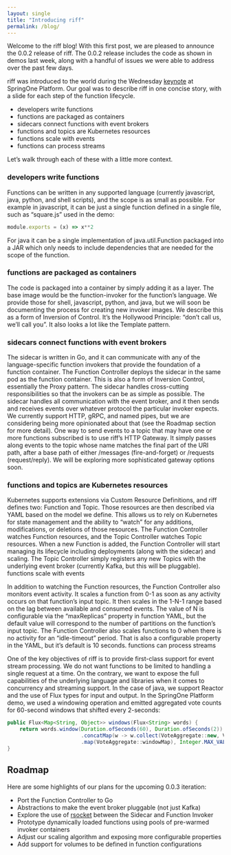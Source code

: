 ```yaml
---
layout: single
title: "Introducing riff"
permalink: /blog/
---
```


Welcome to the riff blog! With this first post, we are pleased to announce the 0.0.2 release of riff. The 0.0.2 release includes the code as shown in demos last week, along with a handful of issues we were able to address over the past few days. 

riff was introduced to the world during the Wednesday [keynote](https://content.pivotal.io/springone-platform-2017/mark-fisher-at-springone-platform-2017) at SpringOne Platform. Our goal was to describe riff in one concise story, with a slide for each step of the function lifecycle.
- developers write functions
- functions are packaged as containers
- sidecars connect functions with event brokers
- functions and topics are Kubernetes resources
- functions scale with events
- functions can process streams

Let’s walk through each of these with a little more context.

### developers write functions

Functions can be written in any supported language (currently javascript, java, python, and shell scripts), and the scope is as small as possible. For example in javascript, it can be just a single function defined in a single file, such as “square.js” used in the demo:

```js
module.exports = (x) => x**2
```

For java it can be a single implementation of java.util.Function packaged into a JAR which only needs to include dependencies that are needed for the scope of the function.

### functions are packaged as containers

The code is packaged into a container by simply adding it as a layer. The base image would be the function-invoker for the function’s language. We provide those for shell, javascript, python, and java, but we will soon be documenting the process for creating new invoker images. We describe this as a form of Inversion of Control. It’s the Hollywood Principle: “don’t call us, we’ll call you”. It also looks a lot like the Template pattern.

### sidecars connect functions with event brokers

The sidecar is written in Go, and it can communicate with any of the language-specific function invokers that provide the foundation of a function container. The Function Controller deploys the sidecar in the same pod as the function container. This is also a form of Inversion Control, essentially the Proxy pattern. The sidecar handles cross-cutting responsibilities so that the invokers can be as simple as possible. The sidecar handles all communication with the event broker, and it then sends and receives events over whatever protocol the particular invoker expects. We currently support HTTP, gRPC, and named pipes, but we are considering being more opinionated about that (see the Roadmap section for more detail). One way to send events to a topic that may have one or more functions subscribed is to use riff’s HTTP Gateway. It simply passes along events to the topic whose name matches the final part of the URI path, after a base path of either /messages (fire-and-forget) or /requests (request/reply). We will be exploring more sophisticated gateway options soon.

### functions and topics are Kubernetes resources

Kubernetes supports extensions via Custom Resource Definitions, and riff defines two: Function and Topic. Those resources are then described via YAML based on the model we define. This allows us to rely on Kubernetes for state management and the ability to “watch” for any additions, modifications, or deletions of those resources. The Function Controller watches Function resources, and the Topic Controller watches Topic resources. When a new Function is added, the Function Controller will start managing its lifecycle including deployments (along with the sidecar) and scaling. The Topic Controller simply registers any new Topics with the underlying event broker (currently Kafka, but this will be pluggable).
functions scale with events

In addition to watching the Function resources, the Function Controller also monitors event activity. It scales a function from 0-1 as soon as any activity occurs on that function’s input topic. It then scales in the 1-N-1 range based on the lag between available and consumed events. The value of N is configurable via the “maxReplicas” property in function YAML, but the default value will correspond to the number of partitions on the function’s input topic. The Function Controller also scales functions to 0 when there is no activity for an “idle-timeout” period. That is also a configurable property in the YAML, but it’s default is 10 seconds.
functions can process streams

One of the key objectives of riff is to provide first-class support for event stream processing. We do not want functions to be limited to handling a single request at a time. On the contrary, we want to expose the full capabilities of the underlying language and libraries when it comes to concurrency and streaming support. In the case of java, we support Reactor and the use of Flux types for input and output. In the SpringOne Platform demo, we used a windowing operation and emitted aggregated vote counts for 60-second windows that shifted every 2-seconds:

```java
public Flux<Map<String, Object>> windows(Flux<String> words) {
    return words.window(Duration.ofSeconds(60), Duration.ofSeconds(2))
                        .concatMap(w -> w.collect(VoteAggregate::new, VoteAggregate::sum)
                        .map(VoteAggregate::windowMap), Integer.MAX_VALUE);
}

```
## Roadmap

Here are some highlights of our plans for the upcoming 0.0.3 iteration:

- Port the Function Controller to Go
- Abstractions to make the event broker pluggable (not just Kafka)
- Explore the use of [rsocket](https://rsocket.io) between the Sidecar and Function Invoker
- Prototype dynamically loaded functions using pools of pre-warmed invoker containers
- Adjust our scaling algorithm and exposing more configurable properties
- Add support for volumes to be defined in function configurations